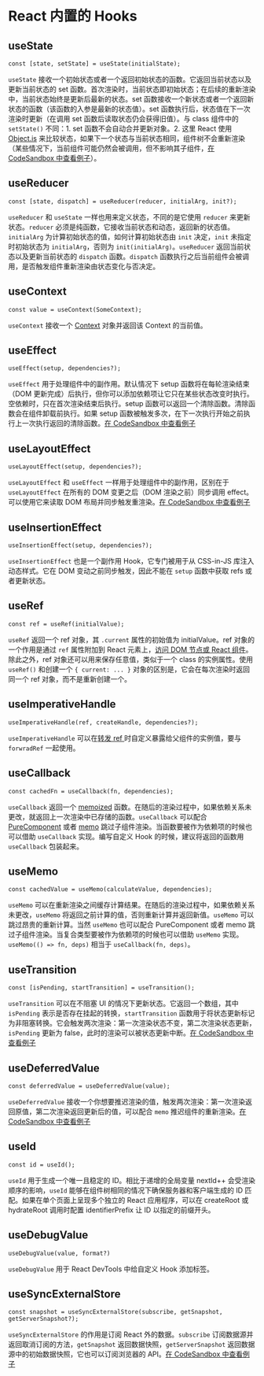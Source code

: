 # React 内置的 Hooks

## useState

```tsx
const [state, setState] = useState(initialState);
```

`useState` 接收一个初始状态或者一个返回初始状态的函数。它返回当前状态以及更新当前状态的 set 函数。首次渲染时，当前状态即初始状态；在后续的重新渲染中，当前状态始终是更新后最新的状态。set 函数接收一个新状态或者一个返回新状态的函数（该函数的入参是最新的状态值）。set 函数执行后，状态值在下一次渲染时更新（在调用 set 函数后读取状态仍会获得旧值）。与 class 组件中的 `setState()` 不同：1. set 函数不会自动合并更新对象。2. 这里 React 使用 [Object.is](https://developer.mozilla.org/en-US/docs/Web/JavaScript/Reference/Global_Objects/Object/is) 来比较状态，如果下一个状态与当前状态相同，组件树不会重新渲染（某些情况下，当前组件可能仍然会被调用，但不影响其子组件，[在 CodeSandbox 中查看例子](https://codesandbox.io/p/devbox/react18-hooks-ygy39f?file=%2Fapp%2FuseState%2Fpage.tsx%3A11%2C34)）。

## useReducer

```tsx
const [state, dispatch] = useReducer(reducer, initialArg, init?);
```

`useReducer` 和 `useState` 一样也用来定义状态，不同的是它使用 `reducer` 来更新状态。`reducer` 必须是纯函数，它接收当前状态和动态，返回新的状态值。`initialArg` 为计算初始状态的值，如何计算初始状态由 `init` 决定，`init` 未指定时初始状态为 `initialArg`，否则为 `init(initialArg)`。`useReducer` 返回当前状态以及更新当前状态的 `dispatch` 函数。`dispatch` 函数执行之后当前组件会被调用，是否触发组件重新渲染由状态变化与否决定。

## useContext

```tsx
const value = useContext(SomeContext);
```

`useContext` 接收一个 [Context](./react-context) 对象并返回该 Context 的当前值。

## useEffect

```tsx
useEffect(setup, dependencies?);
```

`useEffect` 用于处理组件中的副作用。默认情况下 setup 函数将在每轮渲染结束（DOM 更新完成）后执行，但你可以添加依赖项让它只在某些状态改变时执行。空依赖时，只在首次渲染结束后执行。setup 函数可以返回一个清除函数。清除函数会在组件卸载前执行。如果 setup 函数被触发多次，在下一次执行开始之前执行上一次执行返回的清除函数。[在 CodeSandbox 中查看例子](https://codesandbox.io/p/devbox/react18-hooks-ygy39f?file=%2Fapp%2FuseEffect%2Fpage.tsx%3A3%2C1)

## useLayoutEffect

```tsx
useLayoutEffect(setup, dependencies?);
```

`useLayoutEffect` 和 `useEffect` 一样用于处理组件中的副作用，区别在于 `useLayoutEffect` 在所有的 DOM 变更之后（DOM 渲染之前）同步调用 effect。可以使用它来读取 DOM 布局并同步触发重渲染。[在 CodeSandbox 中查看例子](https://codesandbox.io/p/devbox/react18-hooks-ygy39f?file=%2Fapp%2FuseLayoutEffect%2Fpage.tsx%3A11%2C1)

## useInsertionEffect

```tsx
useInsertionEffect(setup, dependencies?);
```

`useInsertionEffect` 也是一个副作用 Hook，它专门被用于从 CSS-in-JS 库注入动态样式。它在 DOM 变动之前同步触发，因此不能在 `setup` 函数中获取 refs 或者更新状态。

## useRef

```tsx
const ref = useRef(initialValue);
```

`useRef` 返回一个 ref 对象，其 `.current` 属性的初始值为 initialValue。ref 对象的一个作用是通过 `ref` 属性附加到 React 元素上，[访问 DOM 节点或 React 组件](./react-component#访问)。除此之外，ref 对象还可以用来保存任意值，类似于一个 class 的实例属性。使用 `useRef()` 和创建一个 `{ current: ... }` 对象的区别是，它会在每次渲染时返回同一个 ref 对象，而不是重新创建一个。

## useImperativeHandle

```tsx
useImperativeHandle(ref, createHandle, dependencies?);
```

`useImperativeHandle` 可以在[转发 ref ](./react-component#访问)时自定义暴露给父组件的实例值，要与 `forwradRef` 一起使用。

## useCallback

```tsx
const cachedFn = useCallback(fn, dependencies);
```

`useCallback` 返回一个 [memoized](https://en.wikipedia.org/wiki/Memoization) 函数。在随后的渲染过程中，如果依赖关系未更改，就返回上一次渲染中已存储的函数。`useCallback` 可以配合 [PureComponent](https://react.dev/reference/react/PureComponent) 或者 [memo](https://react.dev/reference/react/memo) 跳过子组件渲染。当函数要被作为依赖项的时候也可以借助 `useCallback` 实现。编写自定义 Hook 的时候，建议将返回的函数用 `useCallback` 包装起来。

## useMemo

```tsx
const cachedValue = useMemo(calculateValue, dependencies);
```

`useMemo` 可以在重新渲染之间缓存计算结果。在随后的渲染过程中，如果依赖关系未更改，`useMemo` 将返回之前计算的值，否则重新计算并返回新值。`useMemo` 可以跳过昂贵的重新计算。当然 `useMemo` 也可以配合 PureComponent 或者 memo 跳过子组件渲染。当复合类型要被作为依赖项的时候也可以借助 `useMemo` 实现。`useMemo(() => fn, deps)` 相当于 `useCallback(fn, deps)`。

## useTransition

```tsx
const [isPending, startTransition] = useTransition();
```

`useTransition` 可以在不阻塞 UI 的情况下更新状态。它返回一个数组，其中 `isPending` 表示是否存在挂起的转换，`startTransition` 函数用于将状态更新标记为非阻塞转换。它会触发两次渲染：第一次渲染状态不变，第二次渲染状态更新，`isPending` 更新为 false，此时的渲染可以被状态更新中断。[在 CodeSandbox 中查看例子](https://codesandbox.io/p/devbox/react18-hooks-ygy39f?file=%2Fapp%2FuseTransition%2Fpage.tsx%3A26%2C7-26%2C15)

## useDeferredValue

```tsx
const deferredValue = useDeferredValue(value);
```

`useDeferredValue` 接收一个你想要推迟渲染的值，触发两次渲染：第一次渲染返回原值，第二次渲染返回更新后的值，可以配合 `memo` 推迟组件的重新渲染。[在 CodeSandbox 中查看例子](https://codesandbox.io/p/devbox/react18-hooks-ygy39f?file=%2Fapp%2FuseDeferredValue%2Fpage.tsx%3A26%2C16-26%2C35)

## useId

```tsx
const id = useId();
```

`useId` 用于生成一个唯一且稳定的 ID。相比于递增的全局变量 nextId++ 会受渲染顺序的影响，`useId` 能够在组件树相同的情况下确保服务器和客户端生成的 ID 匹配。如果在单个页面上呈现多个独立的 React 应用程序，可以在 createRoot 或 hydrateRoot 调用时配置 identifierPrefix 让 ID 以指定的前缀开头。

## useDebugValue

```tsx
useDebugValue(value, format?)
```

`useDebugValue` 用于 React DevTools 中给自定义 Hook 添加标签。

## useSyncExternalStore

```tsx
const snapshot = useSyncExternalStore(subscribe, getSnapshot, getServerSnapshot?);
```

`useSyncExternalStore` 的作用是订阅 React 外的数据。`subscribe` 订阅数据源并返回取消订阅的方法，`getSnapshot` 返回数据快照，`getServerSnapshot` 返回数据源中的初始数据快照，它也可以订阅浏览器的 API。[在 CodeSandbox 中查看例子](https://codesandbox.io/p/devbox/react18-hooks-ygy39f?file=%2Fapp%2FuseSyncExternalStore%2Fpage.tsx%3A13%2C1)

